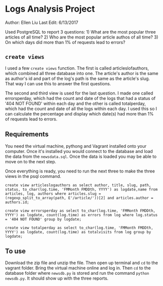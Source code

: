 # Logs Analysis Project

Author: Ellen Liu
Last Edit: 6/13/2017

Used PostgreSQL to report 3 questions:
    1) What are the most popular three articles of all time?
    2) Who are the most popular article authos of all time?
    3) On which days did more than 1% of requests lead to errors?

## `create views`
I used a few `create views` function. The first is called articleslofauthors,
which combined all three database into one. The article's author is the same as
author's id and part of the log's path is the same as the article's slug. That way
I can use this to answer the first questions.

The second and third view is used for the last question. I made one called errorsperday,
which had the count and date of the logs that had a status of '404 NOT FOUND' within each day
and the other is called totalperday, which had the count and date of all the logs within each day.
I used this so I can calculate the percentage and display which date(s) had more than 1% of
requests lead to errors.

## Requirements
You need the virtual machine, pythong and Vagrant installed onto your computer. Once it's installed
you would connect to the database and load the data from the `newsdata.sql`. Once the data is
loaded you may be able to move on to the next step.

Once everything is ready, you need to run the next three to make the three views in the psql command.

`create view articleslogauthors as select author, title, slug, path, status, to_char(log.time, 'FMMonth FMDDth, YYYY') as logdate,name from articles, log, authors where articles.slug = (regexp_split_to_array(path, E'/article/'))[2] and articles.author = authors.id;`

`create view errorsperday as select to_char(log.time, 'FMMonth FMDDth, YYYY') as logdate, count(log.time) as errors from log where log.status = '404 NOT FOUND' group by logdate;`

`create view totalperday as select to_char(log.time, 'FMMonth FMDDth, YYYY') as logdate, count(log.time) as totalvisits from log group by logdate;`


## To use
Download the zip file and unzip the file. Then open up terminal and `cd` to the vagrant folder.
Bring the virtual machine online and log in. Then `cd` to the database folder where `newsdb.py`
is stored and run the command `python newsdb.py`. It should show up with the three reports.
